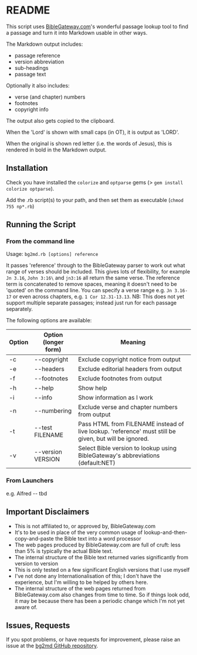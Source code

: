 # README

This script uses [BibleGateway.com](http://BibleGateway.com/)'s wonderful passage lookup tool to find a passage and turn it into Markdown usable in other ways.

The Markdown output includes:
- passage reference
- version abbreviation
- sub-headings
- passage text

Optionally it also includes:
- verse (and chapter) numbers
- footnotes
- copyright info

The output also gets copied to the clipboard.

When the 'Lord' is shown with small caps (in OT), it is output as 'LORD'.

When the original is shown red letter (i.e. the words of Jesus), this is rendered in bold in the Markdown output.

## Installation
Check you have installed the `colorize` and `optparse` gems (> `gem install colorize optparse`).

Add the .rb script(s) to your path, and then set them as executable (`chmod 755 np*.rb`)

## Running the Script
### From the command line
Usage: `bg2md.rb [options] reference`

It passes 'reference' through to the BibleGateway parser to work out what range of verses should be included. This gives lots of flexibility, for example `Jn 3.16`, `John 3:16\` and `jn3:16` all return the same verse. The reference term is concatenated to remove spaces, meaning it doesn't need to be 'quoted' on the command line. You can specify a verse range e.g. `Jn 3.16-17` or even across chapters, e.g. `1 Cor 12.31-13.13`. NB: This does not yet support multiple separate passages; instead just run for each passage separately.

The following options are available:

Option | Option (longer form) | Meaning
--------- | ------------ | ---------------------------------
-c | --copyright  |  Exclude copyright notice from output
-e | --headers |  Exclude editorial headers from output
-f | --footnotes  |  Exclude footnotes from output
-h | --help  | Show help
-i | --info |  Show information as I work
-n | --numbering  | Exclude verse and chapter numbers from output
-t | --test FILENAME  | Pass HTML from FILENAME instead of live lookup. 'reference' must still be given, but will be ignored.
-v | --version VERSION | Select Bible version to lookup using BibleGateway's abbreviations (default:NET)

### From Launchers
e.g. Alfred -- tbd

## Important Disclaimers
- This is not affiliated to, or approved by, BibleGateway.com
- It's to be used in place of the very common usage of lookup-and-then-copy-and-paste the Bible text into a word processor
- The web pages produced by BibleGateway.com are full of cruft: less than 5% is typically the actual Bible text.
- The internal structure of the Bible text returned varies significantly from version to version 
- This is only tested on a few significant English versions that I use myself
- I've not done any Internationalisation of this; I don't have the experience, but I'm willing to be helped by others here.
- The internal structure of the web pages returned from BibleGateway.com also changes from time to time. So if things look odd, it may be because there has been a periodic change which I'm not yet aware of.

## Issues, Requests
If you spot problems, or have requests for improvement, please raise an issue at the [bg2md GitHub repository](https://www.github.com/jgclark/BibleGateway-to-Markdown).
